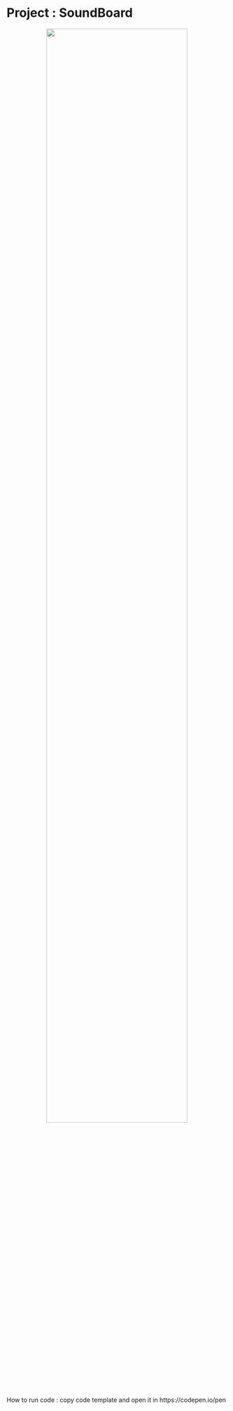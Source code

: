 # Project : SoundBoard

<center><img src="https://files.slack.com/files-pri/TUSRWL0M9-FV9AYGU6L/image.png" width="80%"></center>
How to run code : copy code template and open it in https://codepen.io/pen
